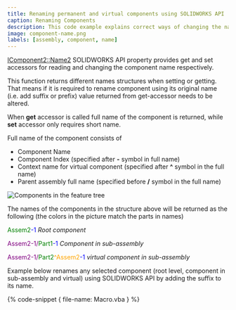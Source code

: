 ```yaml
---
title: Renaming permanent and virtual components using SOLIDWORKS API
caption: Renaming Components
description: This code example explains correct ways of changing the name of the component (including virtual component or component in sub-assembly)
image: component-name.png
labels: [assembly, component, name]
---
```

[IComponent2::Name2](https://help.solidworks.com/2012/english/api/sldworksapi/solidworks.interop.sldworks~solidworks.interop.sldworks.icomponent2~name2.html) SOLIDWORKS API property provides get and set accessors for reading and changing the component name respectively.

This function returns different names structures when setting or getting. That means if it is required to rename component using its original name (i.e. add suffix or prefix) value returned from get-accessor needs to be altered.

When **get** accessor is called full name of the component is returned, while **set** accessor only requires short name.

Full name of the component consists of

* Component Name
* Component Index (specified after **-** symbol in full name)
* Context name for virtual component (specified after **^** symbol in the full name)
* Parent assembly full name (specified before **/** symbol in the full name)

![Components in the feature tree](component-name.png)

The names of the components in the structure above will be returned as the following (the colors in the picture match the parts in names)

<span style="color: green">Assem2</span><span style="color: blue">-1</span> *Root component*

<span style="color: purple">Assem2-1/</span><span style="color: green">Part1</span><span style="color: blue">-1</span> *Component in sub-assembly*

<span style="color: purple">Assem2-1/</span><span style="color: green">Part2</span><span style="color: orange">^Assem2</span><span style="color: blue">-1</span> *virtual component in sub-assembly*

Example below renames any selected component (root level, component in sub-assembly and virtual) using SOLIDWORKS API by adding the suffix to its name.

{% code-snippet { file-name: Macro.vba } %}
